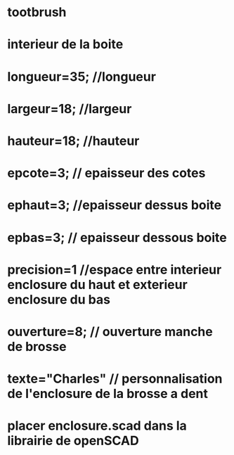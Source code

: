 # tootbrush

# interieur de la boite

# longueur=35;     //longueur 
# largeur=18;      //largeur 
# hauteur=18;      //hauteur

# epcote=3;        // epaisseur des cotes
# ephaut=3;        //epaisseur dessus boite
# epbas=3;         // epaisseur dessous boite

# precision=1      //espace entre interieur enclosure du haut et exterieur enclosure du bas 

# ouverture=8;     // ouverture manche de brosse

# texte="Charles"  // personnalisation de l'enclosure de la brosse a dent

# placer enclosure.scad dans la librairie de openSCAD

 

